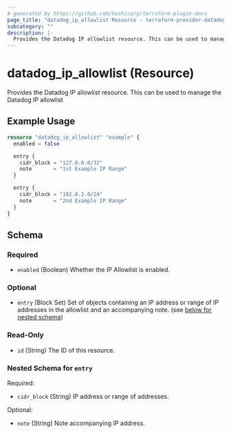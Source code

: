 ```yaml
---
# generated by https://github.com/hashicorp/terraform-plugin-docs
page_title: "datadog_ip_allowlist Resource - terraform-provider-datadog"
subcategory: ""
description: |-
  Provides the Datadog IP allowlist resource. This can be used to manage the Datadog IP allowlist
---
```


# datadog_ip_allowlist (Resource)

Provides the Datadog IP allowlist resource. This can be used to manage the Datadog IP allowlist

## Example Usage

```terraform
resource "datadog_ip_allowlist" "example" {
  enabled = false

  entry {
    cidr_block = "127.0.0.0/32"
    note       = "1st Example IP Range"
  }

  entry {
    cidr_block = "192.0.2.0/24"
    note       = "2nd Example IP Range"
  }
}
```

<!-- schema generated by tfplugindocs -->
## Schema

### Required

- `enabled` (Boolean) Whether the IP Allowlist is enabled.

### Optional

- `entry` (Block Set) Set of objects containing an IP address or range of IP addresses in the allowlist and an accompanying note. (see [below for nested schema](#nestedblock--entry))

### Read-Only

- `id` (String) The ID of this resource.

<a id="nestedblock--entry"></a>
### Nested Schema for `entry`

Required:

- `cidr_block` (String) IP address or range of addresses.

Optional:

- `note` (String) Note accompanying IP address.
